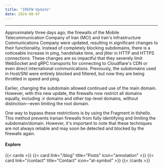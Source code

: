 ```yaml
---
title: "IRGFW Update"
date: 2024-08-07
---
```

---

Approximately three days ago, the firewalls of the Mobile Telecommunication Company of Iran (MCI) and Iran's Infrastructure Communications Company were updated, resulting in significant changes to their functionality. Instead of completely blocking subdomains, there is a noticeable increase in ping, handshake time, and jitter in HTTP and HTTPS connections. These changes are so impactful that they severely limit WebSocket and gRPC transports for connecting to Cloudflare's CDN or even direct international communications. Previously, the subdomains used in Host/SNI were entirely blocked and filtered, but now they are being throttled in speed and ping.

Earlier, changing the subdomain allowed continued use of the main domain. However, with this new update, the firewalls now restrict all domains equally, including .ir domains and other top-level domains, without distinction—even limiting the root domain.

One way to bypass these restrictions is by using the Fragment in tlshello. This method prevents Iranian firewalls from fully identifying and limiting the subdomain/domain. However, it's important to note that these techniques are not always reliable and may soon be detected and blocked by the firewalls again.


#### Explore

{{< cards >}}
  {{< card link="/blog" title="Posts" icon="annotation" >}}
  {{< card link="/contact" title="Contact" icon="at-symbol" >}}
{{< /cards >}}